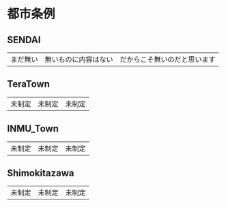 # 都市条例

## SENDAI
||||
|-|-|-|
|まだ無い|無いものに内容はない|だからこそ無いのだと思います|

## TeraTown
||||
|-|-|-|
|未制定|未制定|未制定|

## INMU_Town
||||
|-|-|-|
|未制定|未制定|未制定|

## Shimokitazawa
||||
|-|-|-|
|未制定|未制定|未制定|
